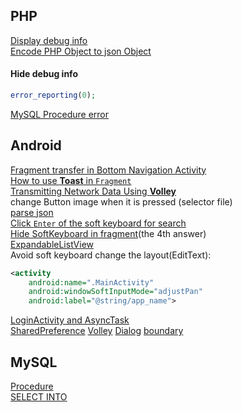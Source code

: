 ## PHP
[Display debug info](https://www.iamle.com/archives/1490.html)  
[Encode PHP Object to json Object]()
#### Hide debug info
```php
error_reporting(0);
```
[MySQL Procedure error](http://blog.csdn.net/zhuoxiong/article/details/7445458)
## Android
[Fragment transfer in Bottom Navigation Activity](http://www.jb51.net/article/81777.htm)  
[How to use **Toast** in `Fragment`](http://blog.csdn.net/ygd1994/article/details/51787864)  
[Transmitting Network Data Using **Volley**](https://developer.android.com/training/volley/index.html)  
change Button image when it is pressed (selector file)  
[parse json](http://blog.csdn.net/miaozhenzhong/article/details/52585726)  
[Click `Enter` of the soft keyboard for search](http://blog.csdn.net/lucky_bo/article/details/50771054?ref=myread)  
[Hide SoftKeyboard in fragment](https://stackoverflow.com/questions/7940765/how-to-hide-the-soft-keyboard-from-inside-a-fragment)(the 4th answer)  
[ExpandableListView](http://blog.csdn.net/sysukehan/article/details/51960473)  
Avoid soft keyboard change the layout(EditText):
```xml
<activity
    android:name=".MainActivity"
    android:windowSoftInputMode="adjustPan"
    android:label="@string/app_name">
```
[LoginActivity and AsyncTask](http://blog.csdn.net/jasonkent27/article/details/40590891)  
[SharedPreference](http://blog.csdn.net/zhang31jian/article/details/23258065)
[Volley](http://www.jcodecraeer.com/a/anzhuokaifa/androidkaifa/2015/0526/2934.html)
[Dialog](http://blog.csdn.net/chenlei1889/article/details/6267406)
[boundary](https://www.cnblogs.com/yue31313/p/7687058.html)
## MySQL
[Procedure](https://www.cnblogs.com/chenpi/p/5136483.html)  
[SELECT INTO](https://www.cnblogs.com/rooney/archive/2012/03/09/2387732.html)  


